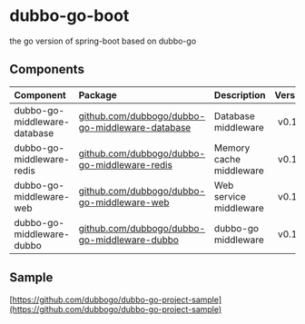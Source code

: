 # dubbo-go-boot
the go version of spring-boot based on dubbo-go

## Components

| Component                    | Package                                                                                                    | Description             | Version |
|:-----------------------------|:-----------------------------------------------------------------------------------------------------------|:------------------------|:-------:|
| dubbo-go-middleware-database | [github.com/dubbogo/dubbo-go-middleware-database](https://github.com/dubbogo/dubbo-go-middleware-database) | Database middleware     | v0.1.5  |
| dubbo-go-middleware-redis    | [github.com/dubbogo/dubbo-go-middleware-redis](https://github.com/dubbogo/dubbo-go-middleware-redis)       | Memory cache middleware | v0.1.5  |
| dubbo-go-middleware-web      | [github.com/dubbogo/dubbo-go-middleware-web](https://github.com/dubbogo/dubbo-go-middleware-web)           | Web service middleware  | v0.1.5  |
| dubbo-go-middleware-dubbo    | [github.com/dubbogo/dubbo-go-middleware-dubbo](https://github.com/dubbogo/dubbo-go-middleware-dubbo)       | dubbo-go middleware     | v0.1.5  |


## Sample
[https://github.com/dubbogo/dubbo-go-project-sample](https://github.com/dubbogo/dubbo-go-project-sample)
